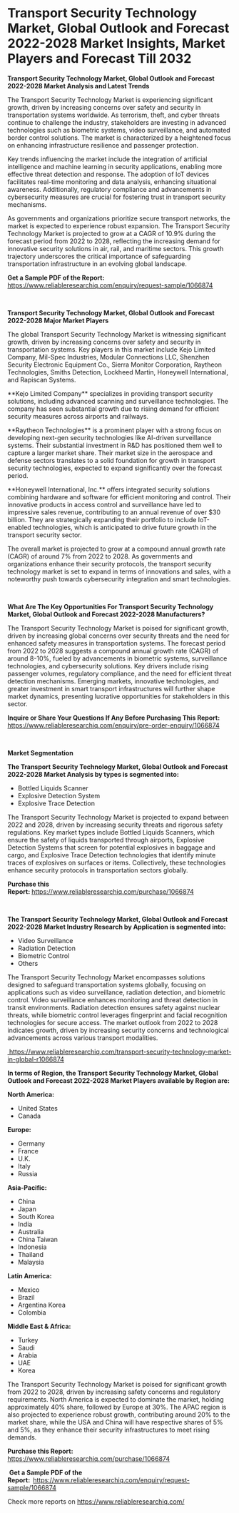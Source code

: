 <p><h1>Transport Security Technology Market, Global Outlook and Forecast 2022-2028 Market Insights, Market Players and Forecast Till 2032</h1></p><p><strong>Transport Security Technology Market, Global Outlook and Forecast 2022-2028 Market Analysis and Latest Trends</strong></p>
<p><p>The Transport Security Technology Market is experiencing significant growth, driven by increasing concerns over safety and security in transportation systems worldwide. As terrorism, theft, and cyber threats continue to challenge the industry, stakeholders are investing in advanced technologies such as biometric systems, video surveillance, and automated border control solutions. The market is characterized by a heightened focus on enhancing infrastructure resilience and passenger protection.</p><p>Key trends influencing the market include the integration of artificial intelligence and machine learning in security applications, enabling more effective threat detection and response. The adoption of IoT devices facilitates real-time monitoring and data analysis, enhancing situational awareness. Additionally, regulatory compliance and advancements in cybersecurity measures are crucial for fostering trust in transport security mechanisms.</p><p>As governments and organizations prioritize secure transport networks, the market is expected to experience robust expansion. The Transport Security Technology Market is projected to grow at a CAGR of 10.9% during the forecast period from 2022 to 2028, reflecting the increasing demand for innovative security solutions in air, rail, and maritime sectors. This growth trajectory underscores the critical importance of safeguarding transportation infrastructure in an evolving global landscape.</p></p>
<p><strong>Get a Sample PDF of the Report:&nbsp;</strong> <a href="https://www.reliableresearchiq.com/enquiry/request-sample/1066874?utm_campaign=3500&utm_medium=2&utm_source=Github&utm_content=ia&utm_term=21032025&utm_id=transport-security-technology-market-global-outlook-and-forecast-2022-2028">https://www.reliableresearchiq.com/enquiry/request-sample/1066874</a></p>
<p>&nbsp;</p>
<p><strong>Transport Security Technology Market, Global Outlook and Forecast 2022-2028 Major Market Players</strong></p>
<p><p>The global Transport Security Technology Market is witnessing significant growth, driven by increasing concerns over safety and security in transportation systems. Key players in this market include Kejo Limited Company, Mil-Spec Industries, Modular Connections LLC, Shenzhen Security Electronic Equipment Co., Sierra Monitor Corporation, Raytheon Technologies, Smiths Detection, Lockheed Martin, Honeywell International, and Rapiscan Systems.</p><p>**Kejo Limited Company** specializes in providing transport security solutions, including advanced scanning and surveillance technologies. The company has seen substantial growth due to rising demand for efficient security measures across airports and railways. </p><p>**Raytheon Technologies** is a prominent player with a strong focus on developing next-gen security technologies like AI-driven surveillance systems. Their substantial investment in R&D has positioned them well to capture a larger market share. Their market size in the aerospace and defense sectors translates to a solid foundation for growth in transport security technologies, expected to expand significantly over the forecast period.</p><p>**Honeywell International, Inc.** offers integrated security solutions combining hardware and software for efficient monitoring and control. Their innovative products in access control and surveillance have led to impressive sales revenue, contributing to an annual revenue of over $30 billion. They are strategically expanding their portfolio to include IoT-enabled technologies, which is anticipated to drive future growth in the transport security sector.</p><p>The overall market is projected to grow at a compound annual growth rate (CAGR) of around 7% from 2022 to 2028. As governments and organizations enhance their security protocols, the transport security technology market is set to expand in terms of innovations and sales, with a noteworthy push towards cybersecurity integration and smart technologies.</p></p>
<p>&nbsp;</p>
<p><strong>What Are The Key Opportunities For Transport Security Technology Market, Global Outlook and Forecast 2022-2028 Manufacturers?</strong></p>
<p><p>The Transport Security Technology Market is poised for significant growth, driven by increasing global concerns over security threats and the need for enhanced safety measures in transportation systems. The forecast period from 2022 to 2028 suggests a compound annual growth rate (CAGR) of around 8-10%, fueled by advancements in biometric systems, surveillance technologies, and cybersecurity solutions. Key drivers include rising passenger volumes, regulatory compliance, and the need for efficient threat detection mechanisms. Emerging markets, innovative technologies, and greater investment in smart transport infrastructures will further shape market dynamics, presenting lucrative opportunities for stakeholders in this sector.</p></p>
<p><strong>Inquire or Share Your Questions If Any Before Purchasing This Report:</strong> <a href="https://www.reliableresearchiq.com/enquiry/pre-order-enquiry/1066874?utm_campaign=3500&utm_medium=2&utm_source=Github&utm_content=ia&utm_term=21032025&utm_id=transport-security-technology-market-global-outlook-and-forecast-2022-2028">https://www.reliableresearchiq.com/enquiry/pre-order-enquiry/1066874</a></p>
<p>&nbsp;</p>
<p><strong>Market Segmentation</strong></p>
<p><strong>The Transport Security Technology Market, Global Outlook and Forecast 2022-2028 Market Analysis by types is segmented into:</strong></p>
<p><ul><li>Bottled Liquids Scanner</li><li>Explosive Detection System</li><li>Explosive Trace Detection</li></ul></p>
<p><p>The Transport Security Technology Market is projected to expand between 2022 and 2028, driven by increasing security threats and rigorous safety regulations. Key market types include Bottled Liquids Scanners, which ensure the safety of liquids transported through airports, Explosive Detection Systems that screen for potential explosives in baggage and cargo, and Explosive Trace Detection technologies that identify minute traces of explosives on surfaces or items. Collectively, these technologies enhance security protocols in transportation sectors globally.</p></p>
<p><strong>Purchase this Report:&nbsp;</strong><a href="https://www.reliableresearchiq.com/purchase/1066874?utm_campaign=3500&utm_medium=2&utm_source=Github&utm_content=ia&utm_term=21032025&utm_id=transport-security-technology-market-global-outlook-and-forecast-2022-2028">https://www.reliableresearchiq.com/purchase/1066874</a></p>
<p>&nbsp;</p>
<p><strong>The Transport Security Technology Market, Global Outlook and Forecast 2022-2028 Market Industry Research by Application is segmented into:</strong></p>
<p><ul><li>Video Surveillance</li><li>Radiation Detection</li><li>Biometric Control</li><li>Others</li></ul></p>
<p><p>The Transport Security Technology Market encompasses solutions designed to safeguard transportation systems globally, focusing on applications such as video surveillance, radiation detection, and biometric control. Video surveillance enhances monitoring and threat detection in transit environments. Radiation detection ensures safety against nuclear threats, while biometric control leverages fingerprint and facial recognition technologies for secure access. The market outlook from 2022 to 2028 indicates growth, driven by increasing security concerns and technological advancements across various transport modalities.</p></p>
<p><a href="https://www.reliableresearchiq.com/transport-security-technology-market-in-global-r1066874?utm_campaign=3500&utm_medium=2&utm_source=Github&utm_content=ia&utm_term=21032025&utm_id=transport-security-technology-market-global-outlook-and-forecast-2022-2028">&nbsp;https://www.reliableresearchiq.com/transport-security-technology-market-in-global-r1066874</a></p>
<p><strong>In terms of Region, the Transport Security Technology Market, Global Outlook and Forecast 2022-2028 Market Players available by Region are:</strong></p>
<p>
    <p> <strong> North America: </strong>
        <ul>
            <li>United States</li>
            <li>Canada</li>
        </ul>
        </p> 
    <p> <strong> Europe: </strong>
        <ul>
            <li>Germany</li>
            <li>France</li>
            <li>U.K.</li>
            <li>Italy</li>
            <li>Russia</li>
        </ul>
        </p> 
    <p> <strong> Asia-Pacific: </strong>
        <ul>
            <li>China</li>
            <li>Japan</li>
            <li>South Korea</li>
            <li>India</li>
            <li>Australia</li>
            <li>China Taiwan</li>
            <li>Indonesia</li>
            <li>Thailand</li>
            <li>Malaysia</li>
        </ul>
        </p> 
    <p> <strong> Latin America: </strong>
        <ul>
            <li>Mexico</li>
            <li>Brazil</li>
            <li>Argentina Korea</li>
            <li>Colombia</li>
        </ul>
        </p> 
    <p> <strong> Middle East & Africa: </strong>
        <ul>
            <li>Turkey</li>
            <li>Saudi</li>
            <li>Arabia</li>
            <li>UAE</li>
            <li>Korea</li>
        </ul>
    </p>
    </p>
<p><p>The Transport Security Technology Market is poised for significant growth from 2022 to 2028, driven by increasing safety concerns and regulatory requirements. North America is expected to dominate the market, holding approximately 40% share, followed by Europe at 30%. The APAC region is also projected to experience robust growth, contributing around 20% to the market share, while the USA and China will have respective shares of 5% and 5%, as they enhance their security infrastructures to meet rising demands.</p></p>
<p><strong>Purchase this Report: </strong><a href="https://www.reliableresearchiq.com/purchase/1066874?utm_campaign=3500&utm_medium=2&utm_source=Github&utm_content=ia&utm_term=21032025&utm_id=transport-security-technology-market-global-outlook-and-forecast-2022-2028">https://www.reliableresearchiq.com/purchase/1066874</a></p>
<p>&nbsp;<strong>Get a Sample PDF of the Report:&nbsp;&nbsp;</strong><a href="https://www.reliableresearchiq.com/enquiry/request-sample/1066874?utm_campaign=3500&utm_medium=2&utm_source=Github&utm_content=ia&utm_term=21032025&utm_id=transport-security-technology-market-global-outlook-and-forecast-2022-2028">https://www.reliableresearchiq.com/enquiry/request-sample/1066874</a></p>
<p><strong></strong></p>
<p>Check more reports on <a href="https://www.reliableresearchiq.com/?utm_campaign=3500&utm_medium=2&utm_source=Github&utm_content=ia&utm_term=21032025&utm_id=transport-security-technology-market-global-outlook-and-forecast-2022-2028">https://www.reliableresearchiq.com/</a></p>